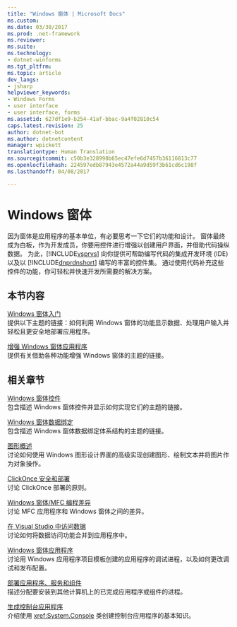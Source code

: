 ```yaml
---
title: "Windows 窗体 | Microsoft Docs"
ms.custom: 
ms.date: 03/30/2017
ms.prod: .net-framework
ms.reviewer: 
ms.suite: 
ms.technology:
- dotnet-winforms
ms.tgt_pltfrm: 
ms.topic: article
dev_langs:
- jsharp
helpviewer_keywords:
- Windows Forms
- user interface
- user interface, forms
ms.assetid: 627df1e9-b254-41af-bbac-9a4f02810c54
caps.latest.revision: 25
author: dotnet-bot
ms.author: dotnetcontent
manager: wpickett
translationtype: Human Translation
ms.sourcegitcommit: c50b3e328998b65ec47efe6d7457b36116813c77
ms.openlocfilehash: 224597edb87943e4572a44a9d59f3b61cd6c198f
ms.lasthandoff: 04/08/2017

---
```

# <a name="windows-forms"></a>Windows 窗体
因为窗体是应用程序的基本单位，有必要思考一下它们的功能和设计。 窗体最终成为白板，作为开发成员，你要用控件进行增强以创建用户界面，并借助代码操纵数据。 为此，[!INCLUDE[vsprvs](../../../includes/vsprvs-md.md)] 向你提供可帮助编写代码的集成开发环境 (IDE) 以及以 [!INCLUDE[dnprdnshort](../../../includes/dnprdnshort-md.md)] 编写的丰富的控件集。 通过使用代码补充这些控件的功能，你可轻松并快速开发所需要的解决方案。  
  
## <a name="in-this-section"></a>本节内容  
 [Windows 窗体入门](../../../docs/framework/winforms/getting-started-with-windows-forms.md)  
 提供以下主题的链接：如何利用 Windows 窗体的功能显示数据、处理用户输入并轻松且更安全地部署应用程序。  
  
 [增强 Windows 窗体应用程序](../../../docs/framework/winforms/advanced/index.md)  
 提供有关借助各种功能增强 Windows 窗体的主题的链接。  
  
## <a name="related-sections"></a>相关章节  
 [Windows 窗体控件](../../../docs/framework/winforms/controls/index.md)  
 包含描述 Windows 窗体控件并显示如何实现它们的主题的链接。  
  
 [Windows 窗体数据绑定](../../../docs/framework/winforms/windows-forms-data-binding.md)  
 包含描述 Windows 窗体数据绑定体系结构的主题的链接。  
  
 [图形概述](../../../docs/framework/winforms/advanced/graphics-overview-windows-forms.md)  
 讨论如何使用 Windows 图形设计界面的高级实现创建图形、绘制文本并将图片作为对象操作。  
  
 [ClickOnce 安全和部署](http://msdn.microsoft.com/library/abab6d34-c3c2-45c1-a8b6-43c7d3131e7a)  
 讨论 ClickOnce 部署的原则。  
  
 [Windows 窗体/MFC 编程差异](http://msdn.microsoft.com/library/f3bfcf45-cfd4-45a4-8cde-5f4dbb18ee51)  
 讨论 MFC 应用程序和 Windows 窗体之间的差异。  
  
 [在 Visual Studio 中访问数据](http://msdn.microsoft.com/library/9812a6d5-23d2-4427-8b98-70a2abfec3bc)  
 讨论如何将数据访问功能合并到应用程序中。  
  
 [Windows 窗体应用程序](http://msdn.microsoft.com/library/7092ee7f-8378-4def-aef8-1695bd97cf14)  
 讨论用 Windows 应用程序项目模板创建的应用程序的调试进程，以及如何更改调试和发布配置。  
  
 [部署应用程序、服务和组件](https://msdn.microsoft.com/library/wtzawcsz)  
 描述分配要安装到其他计算机上的已完成应用程序或组件的进程。  
  
 [生成控制台应用程序](../../../docs/standard/building-console-apps.md)  
 介绍使用 <xref:System.Console> 类创建控制台应用程序的基本知识。

